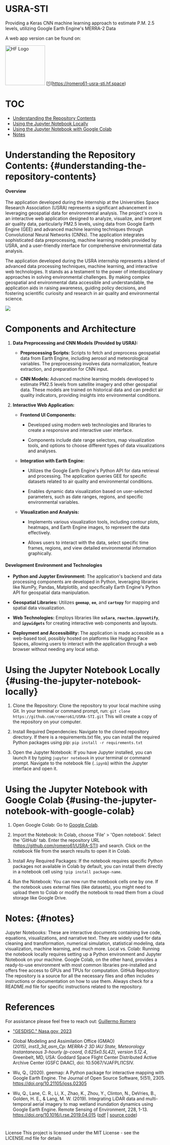 

# USRA-STI

Providing a Keras CNN machine learning approach to estimate P.M.
2.5 levels, utilizing Google Earth Engine's MERRA-2 Data

A web app version can be found on:

<a href="https://huggingface.co/spaces/romero61/USRA-STI"><img src="https://raw.githubusercontent.com/romero61/romero61.github.io/main/img/hf-logo.png" alt="HF Logo" style="width: 125px;"/></a>
[[!](README_files\header.png)](https://romero61-usra-sti.hf.space)

# TOC

-   [Understanding the Repository Contents](#understanding-the-repository-contents)
-   [Using the Jupyter Notebook Locally](#using-the-jupyter-notebook-locally)
-   [Using the Jupyter Notebook with Google Colab](#using-the-jupyter-notebook-with-google-colab)
-   [Notes](#notes)

# Understanding the Repository Contents: {#understanding-the-repository-contents}

#### Overview

The application developed during the internship at the Universities Space Research Association (USRA) represents a significant advancement in leveraging geospatial data for environmental analysis.
The project's core is an interactive web application designed to analyze, visualize, and interpret air quality data, particularly PM2.5 levels, using data from Google Earth Engine (GEE) and advanced machine learning techniques through Convolutional Neural Networks (CNNs).
The application integrates sophisticated data preprocessing, machine learning models provided by USRA, and a user-friendly interface for comprehensive environmental data analysis.

The application developed during the USRA internship represents a blend of advanced data processing techniques, machine learning, and interactive web technologies.
It stands as a testament to the power of interdisciplinary approaches in solving environmental challenges.
By making complex geospatial and environmental data accessible and understandable, the application aids in raising awareness, guiding policy decisions, and fostering scientific curiosity and research in air quality and environmental science.

![](notebook.png)

# Components and Architecture

1.  **Data Preprocessing and CNN Models (Provided by USRA):**

    -   **Preprocessing Scripts:** Scripts to fetch and preprocess geospatial data from Earth Engine, including aerosol and meteorological variables.
        The preprocessing involves data normalization, feature extraction, and preparation for CNN input.

    -   **CNN Models:** Advanced machine learning models developed to estimate PM2.5 levels from satellite imagery and other geospatial data.
        These models are trained on historical data and can predict air quality indicators, providing insights into environmental conditions.

2.  **Interactive Web Application:**

    -   **Frontend UI Components:**

        -   Developed using modern web technologies and libraries to create a responsive and interactive user interface.

        -   Components include date range selectors, map visualization tools, and options to choose different types of data visualizations and analyses.

    -   **Integration with Earth Engine:**

        -   Utilizes the Google Earth Engine's Python API for data retrieval and processing.
            The application queries GEE for specific datasets related to air quality and environmental conditions.

        -   Enables dynamic data visualization based on user-selected parameters, such as date ranges, regions, and specific environmental variables.

    -   **Visualization and Analysis:**

        -   Implements various visualization tools, including contour plots, heatmaps, and Earth Engine images, to represent the data effectively.

        -   Allows users to interact with the data, select specific time frames, regions, and view detailed environmental information graphically.

#### Development Environment and Technologies

-   **Python and Jupyter Environment:** The application's backend and data processing components are developed in Python, leveraging libraries like NumPy, Pandas, Matplotlib, and specifically Earth Engine's Python API for geospatial data manipulation.

-   **Geospatial Libraries:** Utilizes **`geemap`**, **`ee`**, and **`cartopy`** for mapping and spatial data visualization.

-   **Web Technologies:** Employs libraries like **`solara`**, **`reacton.ipyvuetify`**, and **`ipywidgets`** for creating interactive web components and layouts.

-   **Deployment and Accessibility:** The application is made accessible as a web-based tool, possibly hosted on platforms like Hugging Face Spaces, allowing users to interact with the application through a web browser without needing any local setup.

# Using the Jupyter Notebook Locally {#using-the-jupyter-notebook-locally}

1.  Clone the Repository: Clone the repository to your local machine using Git.
    In your terminal or command prompt, run: `git clone https://github.com/romero61/USRA-STI.git` This will create a copy of the repository on your computer.

2.  Install Required Dependencies: Navigate to the cloned repository directory.
    If there is a requirements.txt file, you can install the required Python packages using pip: `pip install -r requirements.txt`

3.  Open the Jupyter Notebook: If you have Jupyter installed, you can launch it by typing `jupyter notebook` in your terminal or command prompt.
    Navigate to the notebook file (`.ipynb`) within the Jupyter interface and open it.

# Using the Jupyter Notebook with Google Colab {#using-the-jupyter-notebook-with-google-colab}

1.  Open Google Colab: Go to [Google Colab](https://colab.research.google.com/).

2.  Import the Notebook: In Colab, choose 'File' \> 'Open notebook'.
    Select the 'GitHub' tab.
    Enter the repository URL (<https://github.com/romero61/USRA-STI>) and search.
    Click on the notebook file from the search results to open it in Colab.

3.  Install Any Required Packages: If the notebook requires specific Python packages not available in Colab by default, you can install them directly in a notebook cell using `!pip install package-name`.

4.  Run the Notebook: You can now run the notebook cells one by one.
    If the notebook uses external files (like datasets), you might need to upload them to Colab or modify the notebook to read them from a cloud storage like Google Drive.

# Notes: {#notes}

Jupyter Notebooks: These are interactive documents containing live code, equations, visualizations, and narrative text.
They are widely used for data cleaning and transformation, numerical simulation, statistical modeling, data visualization, machine learning, and much more.
Local vs. Colab: Running the notebook locally requires setting up a Python environment and Jupyter Notebook on your machine.
Google Colab, on the other hand, provides a ready-to-use environment with most common libraries pre-installed and offers free access to GPUs and TPUs for computation.
GitHub Repository: The repository is a source for all the necessary files and often includes instructions or documentation on how to use them.
Always check for a README.md file for specific instructions related to the repository.

# References

For assistance please feel free to reach out: [Guillermo Romero](https://github.com/romero61)

-   ["GESDISC." Nasa.gov, 2023](https://disc.gsfc.nasa.gov/information/mission-project?title=HAQAST:%20Global%20Daily%20PM2.5)

-   Global Modeling and Assimilation Office (GMAO) (2015), *inst3_3d_asm_Cp: MERRA-2 3D IAU State, Meteorology Instantaneous 3-hourly (p-coord, 0.625x0.5L42), version 5.12.4*, Greenbelt, MD, USA: Goddard Space Flight Center Distributed Active Archive Center (GSFC DAAC), doi: 10.5067/VJAFPLI1CSIV.

-   Wu, Q., (2020).
    geemap: A Python package for interactive mapping with Google Earth Engine.
    The Journal of Open Source Software, 5(51), 2305.
    <https://doi.org/10.21105/joss.02305>

-   Wu, Q., Lane, C. R., Li, X., Zhao, K., Zhou, Y., Clinton, N., DeVries, B., Golden, H. E., & Lang, M. W.
    (2019).
    Integrating LiDAR data and multi-temporal aerial imagery to map wetland inundation dynamics using Google Earth Engine.
    Remote Sensing of Environment, 228, 1-13.
    <https://doi.org/10.1016/j.rse.2019.04.015> ([pdf](https://gishub.org/2019_rse) \| [source code](https://doi.org/10.6084/m9.figshare.8864921))

# 

License This project is licensed under the MIT License - see the LICENSE.md file for details
